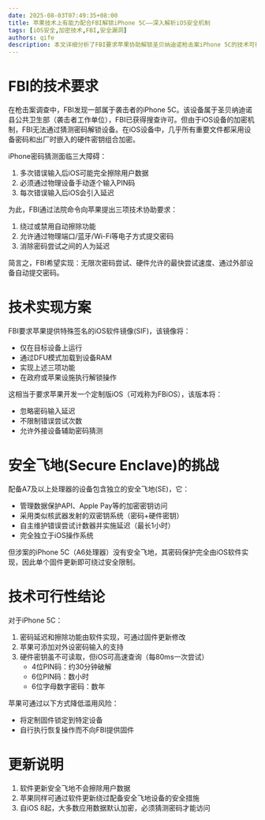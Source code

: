 ```yaml
---
date: 2025-08-03T07:49:35+08:00
title: 苹果技术上有能力配合FBI解锁iPhone 5C——深入解析iOS安全机制
tags: [iOS安全,加密技术,FBI,安全漏洞]
authors: qife
description: 本文详细分析了FBI要求苹果协助解锁圣贝纳迪诺枪击案iPhone 5C的技术可行性，探讨了iOS加密机制、安全飞地(Secure Enclave)工作原理，以及通过定制固件绕过密码保护的技术路径。
---
```


# FBI的技术要求

在枪击案调查中，FBI发现一部属于袭击者的iPhone 5C。该设备属于圣贝纳迪诺县公共卫生部（袭击者工作单位），FBI已获得搜查许可。但由于iOS设备的加密机制，FBI无法通过猜测密码解锁设备。在iOS设备中，几乎所有重要文件都采用设备密码和出厂时嵌入的硬件密钥组合加密。

iPhone密码猜测面临三大障碍：
1. 多次错误输入后iOS可能完全擦除用户数据
2. 必须通过物理设备手动逐个输入PIN码
3. 每次错误输入后iOS会引入延迟

为此，FBI通过法院命令向苹果提出三项技术协助要求：
1. 绕过或禁用自动擦除功能
2. 允许通过物理端口/蓝牙/Wi-Fi等电子方式提交密码
3. 消除密码尝试之间的人为延迟

简言之，FBI希望实现：无限次密码尝试、硬件允许的最快尝试速度、通过外部设备自动提交密码。

# 技术实现方案

FBI要求苹果提供特殊签名的iOS软件镜像(SIF)，该镜像将：
- 仅在目标设备上运行
- 通过DFU模式加载到设备RAM
- 实现上述三项功能
- 在政府或苹果设施执行解锁操作

这相当于要求苹果开发一个定制版iOS（可戏称为FBiOS），该版本将：
- 忽略密码输入延迟
- 不限制错误尝试次数
- 允许外接设备辅助密码猜测

# 安全飞地(Secure Enclave)的挑战

配备A7及以上处理器的设备包含独立的安全飞地(SE)，它：
- 管理数据保护API、Apple Pay等的加密密钥访问
- 采用类似核武器发射的双密钥系统（密码+硬件密钥）
- 自主维护错误尝试计数器并实施延迟（最长1小时）
- 完全独立于iOS操作系统

但涉案的iPhone 5C（A6处理器）没有安全飞地，其密码保护完全由iOS软件实现，因此单个固件更新即可绕过安全限制。

# 技术可行性结论

对于iPhone 5C：
1. 密码延迟和擦除功能由软件实现，可通过固件更新修改
2. 苹果可添加对外设密码输入的支持
3. 硬件密钥虽不可读取，但iOS可高速查询（每80ms一次尝试）
   - 4位PIN码：约30分钟破解
   - 6位PIN码：数小时
   - 6位字母数字密码：数年

苹果可通过以下方式降低滥用风险：
- 将定制固件锁定到特定设备
- 自行执行恢复操作而不向FBI提供固件

# 更新说明

1. 软件更新安全飞地不会擦除用户数据
2. 苹果同样可通过软件更新绕过配备安全飞地设备的安全措施
3. 自iOS 8起，大多数应用数据默认加密，必须猜测密码才能访问

